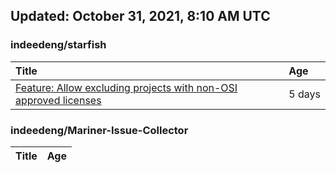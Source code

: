 ## Updated: October 31, 2021, 8:10 AM UTC


### indeedeng/starfish
|**Title**|**Age**|
|:----|:----|
|[Feature: Allow excluding projects with non-OSI approved licenses](https://github.com/indeedeng/starfish/issues/126)|5&nbsp;days|


### indeedeng/Mariner-Issue-Collector
|**Title**|**Age**|
|:----|:----|